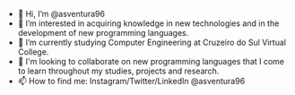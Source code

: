 - 👋 Hi, I’m @asventura96
- 👀 I’m interested in acquiring knowledge in new technologies and in the development of new programming languages.
- 🌱 I’m currently studying Computer Engineering at Cruzeiro do Sul Virtual College.
- 💞️ I'm looking to collaborate on new programming languages that I come to learn throughout my studies, projects and research.
- 📫 How to find me: Instagram/Twitter/LinkedIn @asventura96
